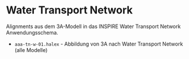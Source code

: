Water Transport Network
=======================

Alignments aus dem 3A-Modell in das INSPIRE Water Transport Network Anwendungsschema.

- `aaa-tn-w-01.halex` - Abbildung von 3A nach Water Transport Network (alle Modelle)


